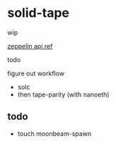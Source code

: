 # solid-tape

wip

[zeppelin api ref](https://docs.openzeppelin.com/test-environment/0.1/api)

todo

figure out workflow

+ solc
+ then tape-parity (with nanoeth)

## todo

+ touch moonbeam-spawn